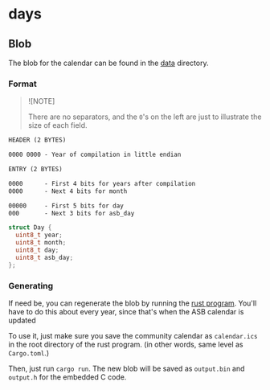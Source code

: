 # days

## Blob

The blob for the calendar can be found in the [data](/data/calendar.bin) directory.

### Format

> ![NOTE]
>
> There are no separators, and the `0`'s on the left are just to illustrate the size of each field.

```txt
HEADER (2 BYTES)

0000 0000 - Year of compilation in little endian

ENTRY (2 BYTES)

0000      - First 4 bits for years after compilation
0000      - Next 4 bits for month

00000     - First 5 bits for day
000       - Next 3 bits for asb_day
```

```c
struct Day {
  uint8_t year;
  uint8_t month;
  uint8_t day;
  uint8_t asb_day;
};
```

### Generating

If need be, you can regenerate the blob by running the [rust program](calendar).
You'll have to do this about every year, since that's when the ASB calendar is updated

To use it, just make sure you save the community calendar as `calendar.ics` in the root directory of the rust program.
(in other words, same level as `Cargo.toml`.)

Then, just run `cargo run`. The new blob will be saved as `output.bin` and `output.h` for the embedded C code.
